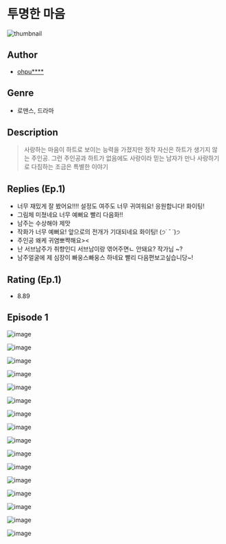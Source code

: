 # 투명한 마음
![thumbnail](https://image-comic.pstatic.net/user_contents_data/challenge_comic/2023/05/25/258776/upload_3775249268733272883_480x623.jpeg)

## Author
- [ohpu****](https://comic.naver.com/artistTitle?id=258776)

## Genre
- 로맨스, 드라마

## Description
> 사랑하는 마음이 하트로 보이는 능력을 가졌지만 정작 자신은 하트가 생기지 않는 주인공. 그런 주인공과 하트가 없음에도 사랑이라 믿는 남자가 만나 사랑하기로 다짐하는 조금은 특별한 이야기

## Replies (Ep.1)
- 너무 재밌게 잘 봤어요!!!! 설정도 여주도 너무 귀여워요! 응원합니다! 화이팅!
- 그림체 미쳤네요 너무 예뻐요 빨리 다음화!!
- 남주는 수상해야 제맛
- 작화가 너무 예뻐요! 앞으로의 전개가 기대되네요 화이팅! (੭˙ ˘ ˙)੭
- 주인공 왜케 귀염뽀쨕해요><
- 난 서브남주가 취향인디 서브남이랑 엮어주면ㄴ 안돼요? 작가님 ~?
- 남주얼굴에 제 심장이 빠웅스빠웅스 하네요 빨리 다음편보고싶습니당~!

## Rating (Ep.1)
- 8.89

## Episode 1
![image](https://image-comic.pstatic.net/user_contents_data/challenge_comic/2023/05/25/258776/upload_3689911756139160376.jpeg)

![image](https://image-comic.pstatic.net/user_contents_data/challenge_comic/2023/05/25/258776/upload_3919598635605832033.jpeg)

![image](https://image-comic.pstatic.net/user_contents_data/challenge_comic/2023/05/25/258776/upload_7305456758262096229.jpeg)

![image](https://image-comic.pstatic.net/user_contents_data/challenge_comic/2023/05/25/258776/upload_3919649221828228407.jpeg)

![image](https://image-comic.pstatic.net/user_contents_data/challenge_comic/2023/05/25/258776/upload_4121131433311232312.jpeg)

![image](https://image-comic.pstatic.net/user_contents_data/challenge_comic/2023/05/25/258776/upload_3630289635104547942.jpeg)

![image](https://image-comic.pstatic.net/user_contents_data/challenge_comic/2023/05/25/258776/upload_7292281503720169825.jpeg)

![image](https://image-comic.pstatic.net/user_contents_data/challenge_comic/2023/05/25/258776/upload_7077232216261276216.jpeg)

![image](https://image-comic.pstatic.net/user_contents_data/challenge_comic/2023/05/25/258776/upload_7293407394966614325.jpeg)

![image](https://image-comic.pstatic.net/user_contents_data/challenge_comic/2023/05/25/258776/upload_7220506299450012985.jpeg)

![image](https://image-comic.pstatic.net/user_contents_data/challenge_comic/2023/05/25/258776/upload_7219609270498844984.jpeg)

![image](https://image-comic.pstatic.net/user_contents_data/challenge_comic/2023/05/25/258776/upload_3616444802979291956.jpeg)

![image](https://image-comic.pstatic.net/user_contents_data/challenge_comic/2023/05/25/258776/upload_4122592705692067381.jpeg)

![image](https://image-comic.pstatic.net/user_contents_data/challenge_comic/2023/05/25/258776/upload_3618704307860486502.jpeg)

![image](https://image-comic.pstatic.net/user_contents_data/challenge_comic/2023/05/25/258776/upload_7364621659277648691.jpeg)

![image](https://image-comic.pstatic.net/user_contents_data/challenge_comic/2023/05/25/258776/upload_7089900784958126438.jpeg)
